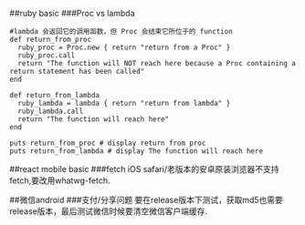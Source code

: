 ##ruby basic
###Proc vs lambda
```
#lambda 会返回它的调用函数，但 Proc 会结束它所位于的 function
def return_from_proc
  ruby_proc = Proc.new { return "return from a Proc" }
  ruby_proc.call
  return "The function will NOT reach here because a Proc containing a return statement has been called"
end

def return_from_lambda
  ruby_lambda = lambda { return "return from lambda" }
  ruby_lambda.call
  return "The function will reach here"
end

puts return_from_proc # display return from proc
puts return_from_lambda # display The function will reach here
```

##react mobile basic
###fetch
iOS safari/老版本的安卓原装浏览器不支持fetch,要改用whatwg-fetch.

##微信android
###支付/分享问题
要在release版本下测试，获取md5也需要release版本，最后测试微信时候要清空微信客户端缓存.
